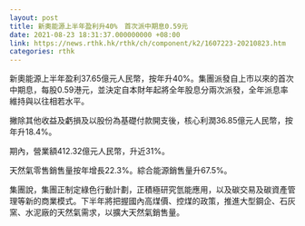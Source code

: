 ```yaml
---
layout: post
title: 新奧能源上半年盈利升40%　首次派中期息0.59元
date: 2021-08-23 18:31:37.000000000 +08:00
link: https://news.rthk.hk/rthk/ch/component/k2/1607223-20210823.htm
categories: rthk
---
```


新奧能源上半年盈利37.65億元人民幣，按年升40%。集團派發自上市以來的首次中期息，每股0.59港元，並決定自本財年起將全年股息分兩次派發，全年派息率維持與以往相若水平。

撇除其他收益及虧損及以股份為基礎付款開支後，核心利潤36.85億元人民幣，按年升18.4%。

期內，營業額412.32億元人民幣，升近31%。

天然氣零售銷售量按年增長22.3%。綜合能源銷售量升67.5%。

集團說，集團正制定綠色行動計劃，正積極研究氫能應用，以及碳交易及碳資產管理等新的商業模式。下半年將把握國內高煤價、控煤的政策，推進大型鋼企、石灰窯、水泥廠的天然氣需求，以擴大天然氣銷售量。
